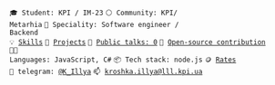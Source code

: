 <code>🎓 Student: KPI / IM-23</code>
<code>⚪ Community: KPI/ Metarhia</code>
<code>👷 Speciality: Software engineer / Backend</code><br>
<code>💡 [Skills](SKILLS.md)</code>
<code>🧻 [Projects](PROJECTS.md)</code>
<code>📢 [Public talks: 0](TALKS.md)</code>
<code>👀 [Open-source contribution](CONTRIBUTION.md)</code><br>
<code>🧑‍💻 Languages: JavaScript, C#</code>
<code>📦 Tech stack: node.js</code>
<code>🪙 [Rates](RATES.md)</code><br>
<code>💬 telegram: [@K_Illya](https://t.me/K_Illya)</code>
<code>📫 [kroshka.illya@lll.kpi.ua](mailto:your-email)</code>
